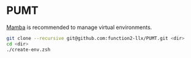 # PUMT

[Mamba](https://mamba.readthedocs.io) is recommended to manage virtual environments. 

```zsh
git clone --recursive git@github.com:function2-llx/PUMT.git <dir>
cd <dir>
./create-env.zsh
```
